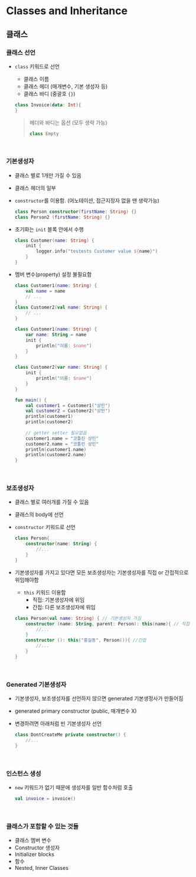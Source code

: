 # Classes and Inheritance

## 클래스

### 클래스 선언

-   `class` 키워드로 선언

    -   클래스 이름
    -   클래스 헤더 (매개변수, 기본 생성자 등)
    -   클래스 바디 (중괄호 `{}`)

    ```kotlin
    class Invoice(data: Int){
    }
    ```

    >   헤더와 바디는 옵션 (모두 생략 가능)
    >
    >   ```kotlin
    >   class Empty
    >   ```

<br>

### 기본생성자

-   클래스 별로 1개만 가질 수 있음

-   클래스 헤더의 일부

-   `constructor`를 이용함. (어노테이션, 접근지정자 없을 땐 생략가능)

    ```kotlin
    class Person constructor(firstName: String) {}
    class Person2 (firstName: String) {}
    ```

-   초기화는 `init` 블록 안에서 수행

    ```kotlin
    class Customer(name: String) {
    	init { 
        	logger.info("testests Customer value ${name}")
        }
    }
    ```

-   멤버 변수(property) 설정 불필요함

    ```kotlin
    class Customer1(name: String) {
    	val name = name
        // ...
    }
    class Customer2(val name: String) {
        // ...
    }
    ```

    ```kotlin
    class Customer1(name: String) {
    	var name: String = name
        init {
            println("이름: $name")
        }
    }
    
    class Customer2(var name: String) {
        init {
            println("이름: $name")
        }
    }
    
    fun main() {
        val customer1 = Customer1("상민")
        val customer2 = Customer2("상민")
        println(customer1)
        println(customer2)
        
        // getter setter 필요없음
        customer1.name = "코틀린 상민"
        customer2.name = "코틀린 상민"
        println(customer1.name)
        println(customer2.name)
    }
    ```

<br>

### 보조생성자

-   클래스 별로 여러개를 가질 수 있음

-   클래스의 body에 선언

-   `constructor` 키워드로 선언

    ```kotlin
    class Person{
    	constructor(name: String) {
            //...
        }
    }
    ```

-   기본생성자를 가지고 있다면 모든 보조생성자는 기본생성자를 직접 or 간접적으로 위임해야함

    -   `this` 키워드 이용함
        -   직접: 기본생성자에 위임
        -   간접: 다른 보조생성자에 위임

    ```kotlin
    class Person(val name: String) { // 기본생성자 가짐
    	constructor (name: String, parent: Person): this(name){ // 직접
            //...
        }
        constructor (): this("홍길동", Person()){ //간접
            //...
        }
    }
    ```

<br>

### Generated 기본생성자

-   기본생성자, 보조생성자를 선언하지 않으면 generated 기본생정사가 만들어짐

-   generated primary constructor (public, 매개변수 X)

-   변경하려면 아래처럼 빈 기본생성자 선언

    ```kotlin
    class DontCreateMe private constructor() {
    	//...
    }
    ```

<br>

### 인스턴스 생성

-   `new` 키워드가 없기 때문에 생성자를 일반 함수처럼 호출

    ```kotlin
    val invoice = invoice()
    ```

<br>

### 클래스가 포함할 수 있는 것들

-   클래스 멤버 변수
-   Constructor 생성자
-   Initializer blocks
-   함수
-   Nested, Inner Classes



